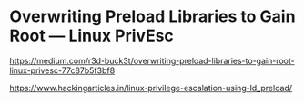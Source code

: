 # Overwriting Preload Libraries to Gain Root — Linux PrivEsc
https://medium.com/r3d-buck3t/overwriting-preload-libraries-to-gain-root-linux-privesc-77c87b5f3bf8

https://www.hackingarticles.in/linux-privilege-escalation-using-ld_preload/